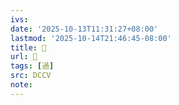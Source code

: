 ```yaml
---
ivs:
date: '2025-10-13T11:31:27+08:00'
lastmod: '2025-10-14T21:46:45-08:00'
title: 󰩡
url: 󰩡
tags: [過]
src: DCCV
note:
---
```

